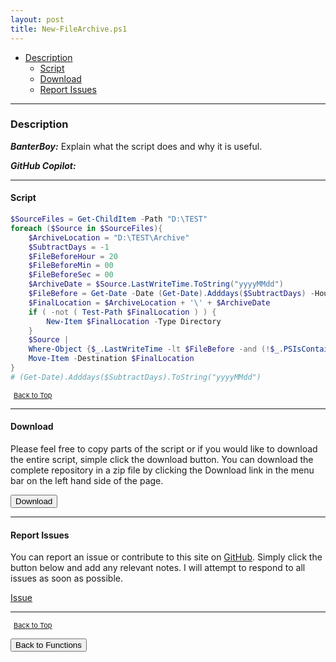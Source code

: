 ```yaml
---
layout: post
title: New-FileArchive.ps1
---
```


- [Description](#description)
  - [Script](#script)
  - [Download](#download)
  - [Report Issues](#report-issues)

---

### Description

**_BanterBoy:_** Explain what the script does and why it is useful.

**_GitHub Copilot:_**

---

#### Script

```powershell
$SourceFiles = Get-ChildItem -Path "D:\TEST"
foreach ($Source in $SourceFiles){
	$ArchiveLocation = "D:\TEST\Archive"
	$SubtractDays = -1
	$FileBeforeHour = 20
	$FileBeforeMin = 00
	$FileBeforeSec = 00
	$ArchiveDate = $Source.LastWriteTime.ToString("yyyyMMdd")
	$FileBefore = Get-Date -Date (Get-Date).Adddays($SubtractDays) -Hour $FileBeforeHour -Minute $FileBeforeMin -Second -$FileBeforeSec
	$FinalLocation = $ArchiveLocation + '\' + $ArchiveDate
	if ( -not ( Test-Path $FinalLocation ) ) {
		New-Item $FinalLocation -Type Directory
	}
	$Source |
	Where-Object {$_.LastWriteTime -lt $FileBefore -and (!$_.PSIsContainer) } |
	Move-Item -Destination $FinalLocation
}
# (Get-Date).Adddays($SubtractDays).ToString("yyyyMMdd")
```

<span style="font-size:11px;"><a href="#"><i class="fas fa-caret-up" aria-hidden="true" style="color: white; margin-right:5px;"></i>Back to Top</a></span>

---

#### Download

Please feel free to copy parts of the script or if you would like to download the entire script, simple click the download button. You can download the complete repository in a zip file by clicking the Download link in the menu bar on the left hand side of the page.

<button class="btn" type="submit" onclick="window.open('/PowerShell/functions/compression/New-FileArchive.ps1')">
    <i class="fa fa-cloud-download-alt">
    </i>
        Download
</button>

---

#### Report Issues

You can report an issue or contribute to this site on <a href="https://github.com/BanterBoy/scripts-blog/issues">GitHub</a>. Simply click the button below and add any relevant notes. I will attempt to respond to all issues as soon as possible.

<!-- Place this tag where you want the button to render. -->

<a class="github-button" href="https://github.com/BanterBoy/scripts-blog/issues/new?title=New-FileArchive.ps1&body=There is a problem with this function. Please find details below." data-show-count="true" aria-label="Issue BanterBoy/scripts-blog on GitHub">Issue</a>

---

<span style="font-size:11px;"><a href="#"><i class="fas fa-caret-up" aria-hidden="true" style="color: white; margin-right:5px;"></i>Back to Top</a></span>

<a href="/menu/_pages/functions.html">
    <button class="btn">
        <i class='fas fa-reply'>
        </i>
            Back to Functions
    </button>
</a>

[1]: http://ecotrust-canada.github.io/markdown-toc
[2]: https://github.com/googlearchive/code-prettify
